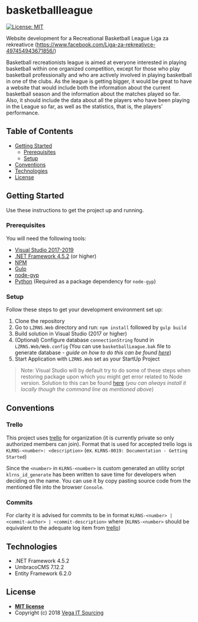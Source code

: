# basketballleague

[![License: MIT](https://img.shields.io/badge/License-MIT-yellow.svg)](https://opensource.org/licenses/MIT)

Website development for a Recreational Basketball League Liga za rekreativce (https://www.facebook.com/Liga-za-rekreativce-497454943671856/) 

Basketball recreationists league is aimed at everyone interested in playing basketball within one organized competition, except for those who play basketball professionally and who are actively involved in playing basketball in one of the clubs. As the league is getting bigger, it would be great to have a website that would include both the information about the current basketball season and the information about the matches played so far. Also, it should include the data about all the players who have been playing in the League so far, as well as the statistics, that is, the players’ performance.

## Table of Contents

- [Getting Started](#getting-started)
  - [Prerequisites](#prerequisites)
  - [Setup](#setup)
- [Conventions](#conventions)
- [Technologies](#technologies)
- [License](#license)

## Getting Started

Use these instructions to get the project up and running.

### Prerequisites

You will need the following tools:

* [Visual Studio 2017-2019](https://www.visualstudio.com/downloads/)
* [.NET Framework 4.5.2](https://dotnet.microsoft.com/download/dotnet-framework) (or higher)
* [NPM](https://nodejs.org/en/)
* [Gulp](https://gulpjs.com/)
* [node-gyp](https://github.com/nodejs/node-gyp)
* [Python](https://www.python.org/) (Required as a package dependency for `node-gyp`)

### Setup

Follow these steps to get your development environment set up:

  1. Clone the repository
  1. Go to `LZRNS.Web` directory and run: `npm install` followed by `gulp build`
  1. Build solution in Visual Studio (2017 or higher)
  1. (Optional) Configure database `connectionString` found in `LZRNS.Web/Web.config` (You can use `basketballLeague.bak` file to generate database - *guide on how to do this can be found [here](https://www.youtube.com/watch?v=mRI8vpn-tyk)*) 
  1. Start Application with `LZRNS.Web` set as your StartUp Project

> Note: Visual Studio will by default try to do some of these steps when restoring package upon which you might get error related to Node version. Solution to this can be found [here](https://stackoverflow.com/questions/43849585/update-node-version-in-visual-studio-2017) (*you can always install it locally though the command line as mentioned above*)

## Conventions

### Trello 

This project uses [trello](#https://trello.com) for organization (it is currently private so only authorized members can join).
Format that is used for accepted trello logs is `KLRNS-<number>: <description>` (ex. `KLRNS-0019: Documentation - Getting Started`)

Since the `<number>` in `KLRNS-<number>` is custom generated an utility script `klrns_id_generate` has been written to save time for developers when deciding on the name. You can use it by copy pasting source code from the mentioned file into the browser `Console`.

### Commits

For clarity it is advised for commits to be in format `KLRNS-<number> | <commit-author> | <commit-description>` where (`KLRNS-<number>` should be equivalent to the adequate log item from [trello](#trello))

## Technologies

* .NET Framework 4.5.2
* UmbracoCMS 7.12.2
* Entity Framework 6.2.0

## License

- **[MIT license](http://opensource.org/licenses/mit-license.php)**
- Copyright (c) 2018 [Vega IT Sourcing](https://www.vegaitsourcing.rs/)